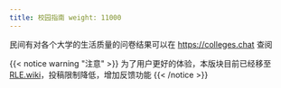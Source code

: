 ```yaml
---
title: 校园指南 weight: 11000
---
```


民间有对各个大学的生活质量的问卷结果可以在 <https://colleges.chat> 查阅

{{< notice warning "注意" >}} 为了用户更好的体验，本版块目前已经移至
[RLE.wiki](https://rle.wiki)，投稿限制降低，增加反馈功能 {{< /notice >}}
